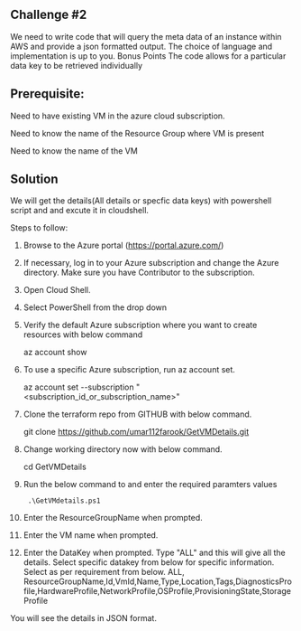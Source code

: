 ## Challenge #2

We need to write code that will query the meta data of an instance within AWS and provide a json formatted output. The choice of language and implementation is up to you.
Bonus Points
The code allows for a particular data key to be retrieved individually


## Prerequisite:
Need to have existing VM in the azure cloud subscription.

Need to know the name of the Resource Group where VM is present

Need to know the name of the VM


## Solution

We will get the details(All details or specfic data keys) with powershell script and and excute it in cloudshell.

Steps to follow:

1. Browse to the Azure portal (https://portal.azure.com/)
2. If necessary, log in to your Azure subscription and change the Azure directory. Make sure you have Contributor to the subscription.
3. Open Cloud Shell.
4. Select PowerShell from the drop down
5. Verify the default Azure subscription where you want to create resources with below command 

	az account show
	
6. To use a specific Azure subscription, run az account set. 

	az account set --subscription "<subscription_id_or_subscription_name>"
	
7. Clone the terraform repo from GITHUB with below command.

	git clone https://github.com/umar112farook/GetVMDetails.git
	
8. Change working directory now with below command.

	cd GetVMDetails
	
9. Run the below command to and enter the required paramters values

        .\GetVMdetails.ps1
	
10. Enter the ResourceGroupName when prompted.
12. Enter the VM name when prompted.
13. Enter the DataKey when prompted. 
Type "ALL" and this will give all the details. Select specific datakey from below for specific information. Select as per requirement from below.
ALL, ResourceGroupName,Id,VmId,Name,Type,Location,Tags,DiagnosticsProfile,HardwareProfile,NetworkProfile,OSProfile,ProvisioningState,StorageProfile 

You will see the details in JSON format.


